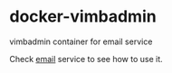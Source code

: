 # docker-vimbadmin

vimbadmin container for email service

Check [email](https://github.com/indiehosters/email) service to see how to use it.

